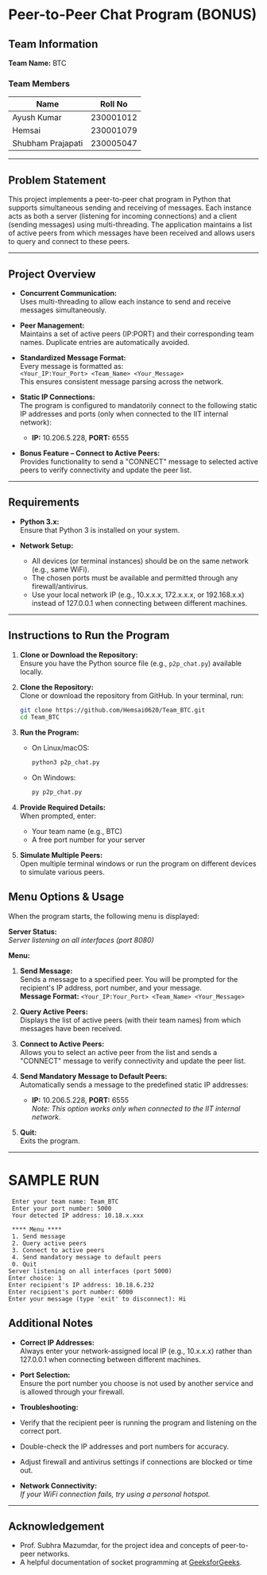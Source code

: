 # Peer-to-Peer Chat Program (BONUS)

## Team Information

**Team Name:** BTC

### Team Members

| Name              | Roll No     |
|-------------------|-------------|
| Ayush Kumar       | 230001012   |
| Hemsai            | 230001079   |
| Shubham Prajapati | 230005047   |

---

## Problem Statement

This project implements a peer-to-peer chat program in Python that supports simultaneous sending and receiving of messages. Each instance acts as both a server (listening for incoming connections) and a client (sending messages) using multi-threading. The application maintains a list of active peers from which messages have been received and allows users to query and connect to these peers.

---

## Project Overview

- **Concurrent Communication:**  
  Uses multi-threading to allow each instance to send and receive messages simultaneously.

- **Peer Management:**  
  Maintains a set of active peers (IP:PORT) and their corresponding team names. Duplicate entries are automatically avoided.

- **Standardized Message Format:**  
  Every message is formatted as:  
  `<Your_IP:Your_Port> <Team_Name> <Your_Message>`  
  This ensures consistent message parsing across the network.

- **Static IP Connections:**  
  The program is configured to mandatorily connect to the following static IP addresses and ports (only when connected to the IIT internal network):
  - **IP:** 10.206.5.228, **PORT:** 6555

- **Bonus Feature – Connect to Active Peers:**  
  Provides functionality to send a "CONNECT" message to selected active peers to verify connectivity and update the peer list.

---

## Requirements

- **Python 3.x:**  
  Ensure that Python 3 is installed on your system.

- **Network Setup:**  
  - All devices (or terminal instances) should be on the same network (e.g., same WiFi).  
  - The chosen ports must be available and permitted through any firewall/antivirus.  
  - Use your local network IP (e.g., 10.x.x.x, 172.x.x.x, or 192.168.x.x) instead of 127.0.0.1 when connecting between different machines.

---

## Instructions to Run the Program

1. **Clone or Download the Repository:**  
   Ensure you have the Python source file (e.g., `p2p_chat.py`) available locally.
2. **Clone the Repository:**  
   Clone or download the repository from GitHub. In your terminal, run:
   ```bash
   git clone https://github.com/Hemsai0620/Team_BTC.git
   cd Team_BTC
   ```

3. **Run the Program:**  
   - On Linux/macOS:
     ```bash
     python3 p2p_chat.py
     ```
   - On Windows:
     ```bash
     py p2p_chat.py
     ```

4. **Provide Required Details:**  
   When prompted, enter:
   - Your team name (e.g., BTC)
   - A free port number for your server

5. **Simulate Multiple Peers:**  
   Open multiple terminal windows or run the program on different devices to simulate various peers.

## Menu Options & Usage

When the program starts, the following menu is displayed:

**Server Status:**  
_Server listening on all interfaces (port 8080)_

**Menu:**  
1. **Send Message:**  
   Sends a message to a specified peer. You will be prompted for the recipient's IP address, port number, and your message.  
   **Message Format:** `<Your_IP:Your_Port> <Team_Name> <Your_Message>`
   
2. **Query Active Peers:**  
   Displays the list of active peers (with their team names) from which messages have been received.

3. **Connect to Active Peers:**  
   Allows you to select an active peer from the list and sends a "CONNECT" message to verify connectivity and update the peer list.

4. **Send Mandatory Message to Default Peers:**  
   Automatically sends a message to the predefined static IP addresses:  
   - **IP:** 10.206.5.228, **PORT:** 6555  
   *Note: This option works only when connected to the IIT internal network.*

0. **Quit:**  
   Exits the program.

 ---
# SAMPLE RUN
    
     Enter your team name: Team_BTC
     Enter your port number: 5000
     Your detected IP address: 10.18.x.xxx

     **** Menu ****
     1. Send message
     2. Query active peers
     3. Connect to active peers
     4. Send mandatory message to default peers
     0. Quit
    Server listening on all interfaces (port 5000)
    Enter choice: 1
    Enter recipient's IP address: 10.18.6.232
    Enter recipient's port number: 6000
    Enter your message (type 'exit' to disconnect): Hi
    


## Additional Notes

- **Correct IP Addresses:**  
Always enter your network-assigned local IP (e.g., 10.x.x.x) rather than 127.0.0.1 when connecting between different machines.

- **Port Selection:**  
Ensure the port number you choose is not used by another service and is allowed through your firewall.

- **Troubleshooting:**  
- Verify that the recipient peer is running the program and listening on the correct port.
- Double-check the IP addresses and port numbers for accuracy.
- Adjust firewall and antivirus settings if connections are blocked or time out.

- **Network Connectivity:**  
*If your WiFi connection fails, try using a personal hotspot.*

---

## Acknowledgement  
- Prof. Subhra Mazumdar, for the project idea and concepts of peer-to-peer networks.  
- A helpful documentation of socket programming at [GeeksforGeeks](https://www.geeksforgeeks.org/socket-programming-python/).


